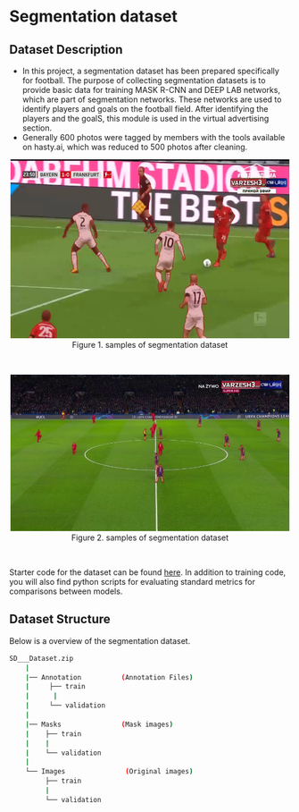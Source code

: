 # Segmentation dataset

## Dataset Description

- In this project, a segmentation dataset has been prepared specifically for football. The purpose of collecting segmentation datasets is to provide basic data for training MASK R-CNN and DEEP LAB networks, which are part of segmentation networks. These networks are used to identify players and goals on the football field. After identifying the players and the goalS, this module is used in the virtual advertising section.
- Generally 600 photos were tagged by members with the tools available on hasty.ai, which was reduced to 500 photos after cleaning.

<p align="center">
    <img src="./Images/segmentationdataset.png" width = 500px height = 320px><br/>
	Figure 1. samples of segmentation dataset
</p>


<br/>

<p align="center">
    <img src="./Images/segmentationdataset2.png" width = 500px height = 280px><br/>
	Figure 2. samples of segmentation dataset
</p>



<br/>

Starter code for the dataset can be found [here](https://github.com/FootballAnalysis/footballanalysis/tree/main/Virtual%20advertisingg). In addition to training code, you will also find python scripts for evaluating standard metrics for comparisons between models.



## Dataset Structure

Below is a overview of the segmentation dataset.


```bash
SD___Dataset.zip
    |
    |── Annotation          (Annotation Files) 
    |     ├── train
    |      |
    |     └── validation
    |
    |── Masks               (Mask images) 
    |    ├── train
    |    |
    |    └── validation
    |
    └── Images               (Original images)      
         ├── train
         |
         └── validation                 
```


